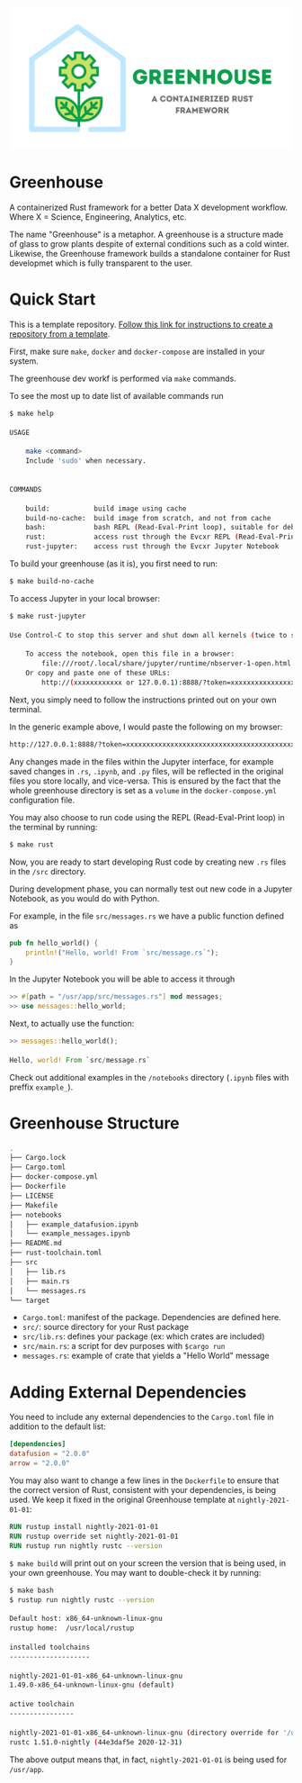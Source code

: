 ![](/images/Greenhouse_github_card.png)

# Greenhouse

A containerized Rust framework for a better Data X development workflow. Where X = Science, Engineering, Analytics, etc.

The name "Greenhouse" is a metaphor. A greenhouse is a structure made of glass to grow plants despite of external conditions such as a cold winter. Likewise, the Greenhouse framework builds a standalone container for Rust developmet which is fully transparent to the user.


# Quick Start

This is a template repository. [Follow this link for instructions to create a repository from a template](https://docs.github.com/en/github/creating-cloning-and-archiving-repositories/creating-a-repository-from-a-template#creating-a-repository-from-a-template).


First, make sure `make`, `docker` and `docker-compose` are installed in your system.


The greenhouse dev workf is performed via `make` commands.


To see the most up to date list of available commands run

```bash
$ make help

USAGE

    make <command>
    Include 'sudo' when necessary.


COMMANDS

    build:           build image using cache
    build-no-cache:  build image from scratch, and not from cache
    bash:            bash REPL (Read-Eval-Print loop), suitable for debugging
    rust:            access rust through the Evcxr REPL (Read-Eval-Print loop)
    rust-jupyter:    access rust through the Evcxr Jupyter Notebook
```


To build your greenhouse (as it is), you first need to run:

```bash
$ make build-no-cache
```


To access Jupyter in your local browser:

```bash
$ make rust-jupyter

Use Control-C to stop this server and shut down all kernels (twice to skip confirmation).
    
    To access the notebook, open this file in a browser:
        file:///root/.local/share/jupyter/runtime/nbserver-1-open.html
    Or copy and paste one of these URLs:
        http://(xxxxxxxxxxxx or 127.0.0.1):8888/?token=xxxxxxxxxxxxxxxxxxxxxxxxxxxxxxxxxxxxxxxxxxxxxxxx
```

Next, you simply need to follow the instructions printed out on your own terminal.

In the generic example above, I would paste the following on my browser:

```bash
http://127.0.0.1:8888/?token=xxxxxxxxxxxxxxxxxxxxxxxxxxxxxxxxxxxxxxxxxxxxxxxx
```

Any changes made in the files within the Jupyter interface, for example saved changes in `.rs`, `.ipynb`, and `.py` files, will be reflected in the original files you store locally, and vice-versa. This is ensured by the fact that the whole greenhouse directory is set as a `volume` in the `docker-compose.yml` configuration file.

You may also choose to run code using the REPL (Read-Eval-Print loop) in the terminal by running:

```bash
$ make rust
```


Now, you are ready to start developing Rust code by creating new `.rs` files in the `/src` directory.


During development phase, you can normally test out new code in a Jupyter Notebook, as you would do with Python.


For example, in the file `src/messages.rs` we have a public function defined as

```rust
pub fn hello_world() {
    println!("Hello, world! From `src/message.rs`");
}
```


In the Jupyter Notebook you will be able to access it through

```rust
>> #[path = "/usr/app/src/messages.rs"] mod messages;
>> use messages::hello_world;
```

Next, to actually use the function:

```rust
>> messages::hello_world();

Hello, world! From `src/message.rs`
```

Check out additional examples in the `/notebooks` directory (`.ipynb` files with preffix `example_`).


# Greenhouse Structure


```bash
.
├── Cargo.lock
├── Cargo.toml
├── docker-compose.yml
├── Dockerfile
├── LICENSE
├── Makefile
├── notebooks
│   ├── example_datafusion.ipynb
│   └── example_messages.ipynb
├── README.md
├── rust-toolchain.toml
├── src
│   ├── lib.rs
│   ├── main.rs
│   └── messages.rs
└── target
```

* `Cargo.toml`: manifest of the package. Dependencies are defined here.
* `src/`: source directory for your Rust package
* `src/lib.rs`: defines your package (ex: which crates are included)
* `src/main.rs`: a script for dev purposes with `$cargo run`
* `messages.rs`: example of crate that yields a "Hello World" message

# Adding External Dependencies

You need to include any external dependencies to the `Cargo.toml` file in addition to the default list:

```toml
[dependencies]
datafusion = "2.0.0"
arrow = "2.0.0"
```

You may also want to change a few lines in the `Dockerfile` to ensure that the correct version of Rust, consistent with your dependencies, is being used. We keep it fixed in the original Greenhouse template at `nightly-2021-01-01`:

```dockerfile
RUN rustup install nightly-2021-01-01
RUN rustup override set nightly-2021-01-01
RUN rustup run nightly rustc --version
```

`$ make build` will print out on your screen the version that is being used, in your own greenhouse. You may want to double-check it by running:

```bash
$ make bash
$ rustup run nightly rustc --version

Default host: x86_64-unknown-linux-gnu
rustup home:  /usr/local/rustup

installed toolchains
--------------------

nightly-2021-01-01-x86_64-unknown-linux-gnu
1.49.0-x86_64-unknown-linux-gnu (default)

active toolchain
----------------

nightly-2021-01-01-x86_64-unknown-linux-gnu (directory override for '/usr/app')
rustc 1.51.0-nightly (44e3daf5e 2020-12-31)
```

The above output means that, in fact, `nightly-2021-01-01` is being used for `/usr/app`.







